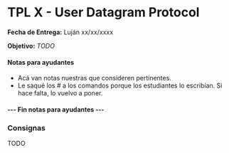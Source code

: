 TPL X - User Datagram Protocol
==============================

**Fecha de Entrega:** Luján xx/xx/xxxx

**Objetivo:** _TODO_

#### Notas para ayudantes

* Acá van notas nuestras que consideren pertinentes.
* Le saqué los # a los comandos porque los estudiantes lo escribían. Si hace falta, lo vuelvo a poner.

#### --- Fin notas para ayudantes ---

### Consignas

TODO
